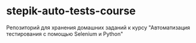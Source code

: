 # stepik-auto-tests-course
Репозиторий для хранения домашних заданий к курсу "Автоматизация тестирования с помощью Selenium и Python"
